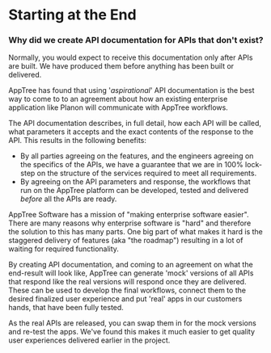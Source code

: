 # Starting at the End

### Why did we create API documentation for APIs that don't exist?

Normally, you would expect to receive this documentation only after APIs are built.  We have produced them before anything has been built or delivered.

AppTree has found that using '_aspirational_' API documentation is the best way to come to to an agreement about how an existing enterprise application like Planon will communicate with AppTree workflows.

The API documentation describes, in full detail, how each API will be called, what parameters it accepts and the exact contents of the response to the API.  This results in the following benefits:

* By all parties agreeing on the features, and the engineers agreeing on the specifics of the APIs, we have a guarantee that we are in 100% lock-step on the structure of the services required to meet all requirements.
* By agreeing on the API parameters and response, the workflows that run on the AppTree platform can be developed, tested and delivered _before_ all the APIs are ready. 

AppTree Software has a mission of "making enterprise software easier".  There are many reasons why enterprise software is "hard" and therefore the solution to this has many parts.  One big part of what makes it hard is the staggered delivery of features \(aka "the roadmap"\) resulting in a lot of waiting for required functionality.

By creating API documentation, and coming to an agreement on what the end-result will look like, AppTree can generate 'mock' versions of all APIs that respond like the real versions will respond once they are delivered.  These can be used to develop the final workflows, connect them to the desired finalized user experience and put 'real' apps in our customers hands, that have been fully tested.

As the real APIs are released, you can swap them in for the mock versions and re-test the apps.  We've found this makes it much easier to get quality user experiences delivered earlier in the project.

